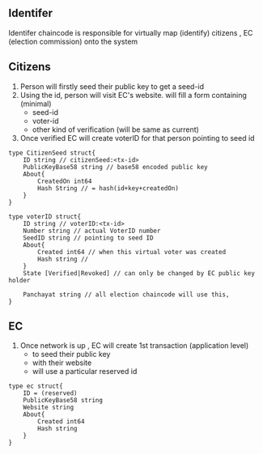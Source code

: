 ## Identifer
Identifer chaincode is responsible for virtually map (identify) citizens , EC (election commission) onto the system<br>

## Citizens
1. Person will firstly seed their public key to get a seed-id
2. Using the id, person will visit EC's website. will fill a form containing (minimal)
    - seed-id
    - voter-id
    - other kind of verification (will be same as current)
3. Once verified EC will create voterID for that person pointing to seed id
```
type CitizenSeed struct{
    ID string // citizenSeed:<tx-id>
    PublicKeyBase58 string // base58 encoded public key
    About{
        CreatedOn int64
        Hash String // = hash(id+key+createdOn)
    }
}
```

```
type voterID struct{
    ID string // voterID:<tx-id>
    Number string // actual VoterID number
    SeedID string // pointing to seed ID
    About{
        Created int64 // when this virtual voter was created
        Hash string // 
    }
    State [Verified|Revoked] // can only be changed by EC public key holder
 
    Panchayat string // all election chaincode will use this,
}
```
## EC
1. Once network is up , EC will create 1st transaction (application level)
    - to seed their public key
    - with their website
    - will use a particular reserved id

```
type ec struct{
    ID = (reserved)
    PublicKeyBase58 string
    Website string
    About{
        Created int64
        Hash string
    }
}
```